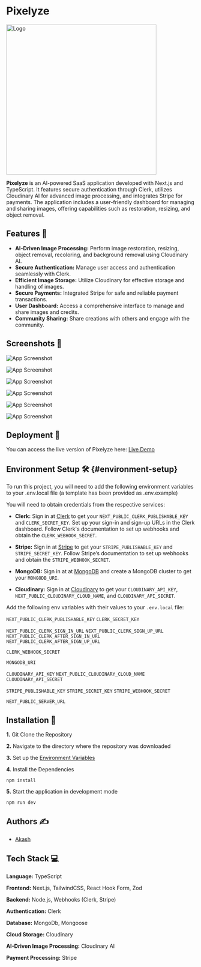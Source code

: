 # Pixelyze

<img src="https://hosted-documents-akash.s3.eu-central-1.amazonaws.com/Pixelyze/Pixelyze+Github+Readme+Files/pixelyze_logo.gif" alt="Logo" width="400" height="400">

**Pixelyze** is an AI-powered SaaS application developed with Next.js and TypeScript. It features secure authentication through Clerk, utilizes Cloudinary AI for advanced image processing, and integrates Stripe for payments. The application includes a user-friendly dashboard for managing and sharing images, offering capabilities such as restoration, resizing, and object removal.

## Features 🌟

- **AI-Driven Image Processing:** Perform image restoration, resizing, object removal, recoloring, and background removal using Cloudinary AI.
- **Secure Authentication:** Manage user access and authentication seamlessly with Clerk.
- **Efficient Image Storage:** Utilize Cloudinary for effective storage and handling of images.
- **Secure Payments:** Integrated Stripe for safe and reliable payment transactions.
- **User Dashboard:** Access a comprehensive interface to manage and share images and credits.
- **Community Sharing:** Share creations with others and engage with the community.

## Screenshots 📸

![App Screenshot](https://hosted-documents-akash.s3.eu-central-1.amazonaws.com/Pixelyze/Pixelyze+Github+Readme+Files/clerkauth.jpg)

![App Screenshot](https://hosted-documents-akash.s3.eu-central-1.amazonaws.com/Pixelyze/Pixelyze+Github+Readme+Files/mainpage.jpg)

![App Screenshot](https://hosted-documents-akash.s3.eu-central-1.amazonaws.com/Pixelyze/Pixelyze+Github+Readme+Files/profiledashboard.jpg)

![App Screenshot](https://hosted-documents-akash.s3.eu-central-1.amazonaws.com/Pixelyze/Pixelyze+Github+Readme+Files/imagerestore.jpg)

![App Screenshot](https://hosted-documents-akash.s3.eu-central-1.amazonaws.com/Pixelyze/Pixelyze+Github+Readme+Files/imageediting.jpg)

![App Screenshot](https://hosted-documents-akash.s3.eu-central-1.amazonaws.com/Pixelyze/Pixelyze+Github+Readme+Files/buycredits.jpg)

## Deployment 🚀

You can access the live version of Pixelyze here: [Live Demo](https://pixelyze.vercel.app/)

## Environment Setup 🛠️ {#environment-setup}

To run this project, you will need to add the following environment variables to your .env.local file (a template has been provided as .env.example)

You will need to obtain credentials from the respective services:

- **Clerk:** Sign in at [Clerk](https://clerk.com/) to get your `NEXT_PUBLIC_CLERK_PUBLISHABLE_KEY` and `CLERK_SECRET_KEY`. Set up your sign-in and sign-up URLs in the Clerk dashboard. Follow Clerk's documentation to set up webhooks and obtain the `CLERK_WEBHOOK_SECRET`.

- **Stripe:** Sign in at [Stripe](https://stripe.com/in) to get your `STRIPE_PUBLISHABLE_KEY` and `STRIPE_SECRET_KEY`. Follow Stripe’s documentation to set up webhooks and obtain the `STRIPE_WEBHOOK_SECRET`.

- **MongoDB:** Sign in at at [MongoDB](https://www.mongodb.com/) and create a MongoDB cluster to get your `MONGODB_URI`.

- **Cloudinary:** Sign in at [Cloudinary](https://cloudinary.com/) to get your `CLOUDINARY_API_KEY`, `NEXT_PUBLIC_CLOUDINARY_CLOUD_NAME`, and `CLOUDINARY_API_SECRET`.

Add the following env variables with their values to your `.env.local` file:

`NEXT_PUBLIC_CLERK_PUBLISHABLE_KEY`
`CLERK_SECRET_KEY`

`NEXT_PUBLIC_CLERK_SIGN_IN_URL`
`NEXT_PUBLIC_CLERK_SIGN_UP_URL`
`NEXT_PUBLIC_CLERK_AFTER_SIGN_IN_URL`
`NEXT_PUBLIC_CLERK_AFTER_SIGN_UP_URL`

`CLERK_WEBHOOK_SECRET`

`MONGODB_URI`

`CLOUDINARY_API_KEY`
`NEXT_PUBLIC_CLOUDINARY_CLOUD_NAME`
`CLOUDINARY_API_SECRET`

`STRIPE_PUBLISHABLE_KEY`
`STRIPE_SECRET_KEY`
`STRIPE_WEBHOOK_SECRET`

`NEXT_PUBLIC_SERVER_URL`

## Installation 🔧

**1.** Git Clone the Repository

**2.** Navigate to the directory where the repository was downloaded

**3.** Set up the [Environment Variables](#environment-setup)

**4.** Install the Dependencies

```
npm install
```

**5.** Start the application in development mode

```
npm run dev
```

## Authors ✍️

- [Akash](https://github.com/Akash-m-SE)

## Tech Stack 💻

**Language:** TypeScript

**Frontend:** Next.js, TailwindCSS, React Hook Form, Zod

**Backend:** Node.js, Webhooks (Clerk, Stripe)

**Authentication:** Clerk

**Database:** MongoDb, Mongoose

**Cloud Storage:** Cloudinary

**AI-Driven Image Processing:** Cloudinary AI

**Payment Processing:** Stripe
